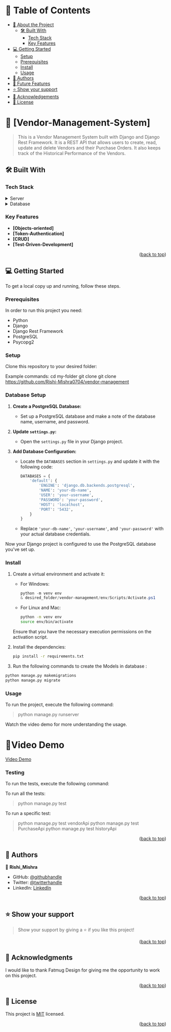 # 📗 Table of Contents

- [📖 About the Project](#about-project)
  - [🛠 Built With](#built-with)
    - [Tech Stack](#tech-stack)
    - [Key Features](#key-features)
- [💻 Getting Started](#getting-started)
  - [Setup](#setup)
  - [Prerequisites](#prerequisites)
  - [Install](#install)
  - [Usage](#usage)
- [👥 Authors](#authors)
- [🔭 Future Features](#future-features)
- [⭐️ Show your support](#support)
- [🙏 Acknowledgements](#acknowledgements)
- [📝 License](#license)

<!-- PROJECT DESCRIPTION -->

# 📖 [Vendor-Management-System] <a name="about-project"></a>

> This is a Vendor Management System built with Django and Django Rest Framework. It is a REST API that allows users to create, read, update and delete Vendors and their Purchase Orders. It also keeps track of the Historical Performance of the Vendors.



## 🛠 Built With <a name="built-with"></a>

### Tech Stack <a name="tech-stack"></a>

<details>
  <summary>Server</summary>
  <ul>
    <li><a href="#">Python</a></li>
    <li><a href="#">Django</a></li>
    <li><a href="#">Django Rest Framework</a></li>
  </ul>
</details>

<details>
  <summary>Database</summary>
  <ul>
    <li><a href="#">PostgreSQL</a></li>
    <li><a href="#">Psycopg2</a></li>
  </ul>
</details>


<!-- Features -->

### Key Features <a name="key-features"></a>

- **[Objects-oriented]**
- **[Token-Authentication]**
- **[CRUD]**
- **[Test-Driven-Development]**

<p align="right">(<a href="#readme-top">back to top</a>)</p>

<!-- GETTING STARTED -->

## 💻 Getting Started <a name="getting-started"></a>

To get a local copy up and running, follow these steps.

### Prerequisites

In order to run this project you need:

<ul>
    <li>Python</li>
    <li>Django</li>
    <li>Django Rest Framework</li>
    <li>PostgreSQL</li>
    <li>Psycopg2</li>
</ul>

### Setup

Clone this repository to your desired folder:

Example commands:
cd my-folder
git clone git clone https://github.com/Rishi-Mishra0704/vendor-management

### Database Setup

1. **Create a PostgreSQL Database:**
   - Set up a PostgreSQL database and make a note of the database name, username, and password.

2. **Update `settings.py`:**
   - Open the `settings.py` file in your Django project.

3. **Add Database Configuration:**
   - Locate the `DATABASES` section in `settings.py` and update it with the following code:

     ```python
     DATABASES = {
         'default': {
             'ENGINE': 'django.db.backends.postgresql',
             'NAME': 'your-db-name',
             'USER': 'your-username',
             'PASSWORD': 'your-password',
             'HOST': 'localhost',
             'PORT': '5432',
         }
     }
     ```

   - Replace `'your-db-name'`, `'your-username'`, and `'your-password'` with your actual database credentials.

Now your Django project is configured to use the PostgreSQL database you've set up.


### Install

1. Create a virtual environment and activate it:
   - For Windows:
     ```powershell
     python -m venv env
     & desired_folder/vendor-management/env/Scripts/Activate.ps1
     ```

   - For Linux and Mac:
     ```bash
     python -m venv env
     source env/bin/activate
     ```

   Ensure that you have the necessary execution permissions on the activation script.

2. Install the dependencies:
   ```bash
   pip install -r requirements.txt
    ```
3. Run the following commands to create the Models in database :
```bash
python manage.py makemigrations
python manage.py migrate
```
### Usage

To run the project, execute the following command:

> python manage.py runserver

Watch the video demo for more understanding the usage.
## <h1>🚀Video Demo</h1><a name="Video-Demo" href = "">Video Demo</a>

### Testing
To run the tests, execute the following command:

To run all the tests:
> python manage.py test

To run a specific test:
> python manage.py test vendorApi
> python manage.py test PurchaseApi
> python manage.py test historyApi


<p align="right">(<a href="#readme-top">back to top</a>)</p>

<!-- AUTHORS -->

## 👥 Authors <a name="authors"></a>

👤 **Rishi_Mishra**

- GitHub: [@githubhandle](https://github.com/Rishi-Mishra0704)
- Twitter: [@twitterhandle](https://twitter.com/RishiMi31357764)
- LinkedIn: [LinkedIn](https://www.linkedin.com/in/rrmishra/)

<p align="right">(<a href="#readme-top">back to top</a>)</p>

<!-- SUPPORT -->

## ⭐️ Show your support <a name="support"></a>

> Show your support by giving a ⭐️ if you like this project!

<p align="right">(<a href="#readme-top">back to top</a>)</p>

<!-- ACKNOWLEDGEMENTS -->

## 🙏 Acknowledgments <a name="acknowledgements"></a>

I would like to thank Fatmug Design for giving me the opportunity to work on this project.

<p align="right">(<a href="#readme-top">back to top</a>)</p>

<!-- LICENSE -->

## 📝 License <a name="license"></a>

This project is [MIT](./LICENSE) licensed.

<p align="right">(<a href="#readme-top">back to top</a>)</p>
